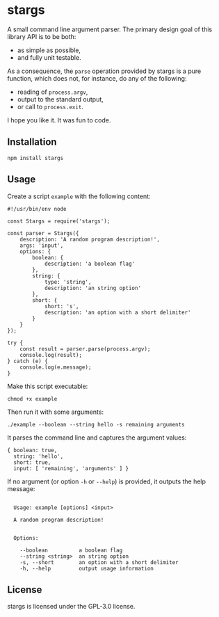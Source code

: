 # stargs

A small command line argument parser. The primary design goal of this library API is to be both:
* as simple as possible,
* and fully unit testable.

As a consequence, the `parse` operation provided by stargs is a pure function, which does not, for instance, do any of the following:
* reading of `process.argv`,
* output to the standard output,
* or call to `process.exit`.

I hope you like it. It was fun to code.


## Installation

```
npm install stargs
```

## Usage

Create a script `example` with the following content:

```
#!/usr/bin/env node

const Stargs = require('stargs');

const parser = Stargs({
    description: 'A random program description!',
    args: 'input',
    options: {
        boolean: {
            description: 'a boolean flag'
        },
        string: {
            type: 'string',
            description: 'an string option'
        },
        short: {
            short: 's',
            description: 'an option with a short delimiter'
        }
    }
});

try {
    const result = parser.parse(process.argv);
    console.log(result);
} catch (e) {
    console.log(e.message);
}
```

Make this script executable:

```
chmod +x example

```

Then run it with some arguments:

```
./example --boolean --string hello -s remaining arguments
```

It parses the command line and captures the argument values:

```
{ boolean: true,
  string: 'hello',
  short: true,
  input: [ 'remaining', 'arguments' ] }
```

If no argument (or option `-h` or `--help`) is provided, it outputs the help message:
```

  Usage: example [options] <input>

  A random program description!


  Options:

    --boolean          a boolean flag
    --string <string>  an string option
    -s, --short        an option with a short delimiter
    -h, --help         output usage information

```


## License

stargs is licensed under the GPL-3.0 license.

